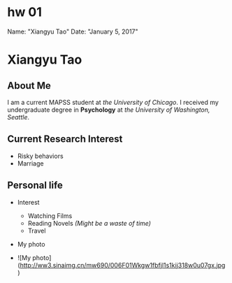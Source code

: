 # hw 01
Name: "Xiangyu Tao"
Date: "January 5, 2017"

# Xiangyu Tao

## About Me
I am a current MAPSS student at *the University of Chicago*. 
I received my undergraduate degree in **Psychology** at *the University of Washington, Seattle*. 

## Current Research Interest
* Risky behaviors
* Marriage

## Personal life
* Interest
  * Watching Films 
  * Reading Novels *(Might be a waste of time)*
  * Travel
  
* My photo
* ![My photo] (http://ww3.sinaimg.cn/mw690/006F01Wkgw1fbfjl1s1kij318w0u07gx.jpg)
